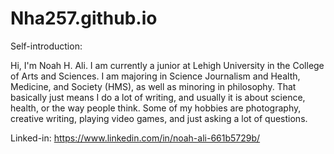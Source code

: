 # Nha257.github.io

Self-introduction:

Hi, I'm Noah H. Ali. I am currently a junior at Lehigh University in the College of Arts and Sciences. I am majoring in Science Journalism and Health, Medicine, and Society (HMS), as well as minoring in philosophy. That basically just means I do a lot of writing, and usually it is about science, health, or the way people think. Some of my hobbies are photography, creative writing, playing video games, and just asking a lot of questions.

Linked-in:
https://www.linkedin.com/in/noah-ali-661b5729b/
